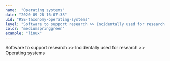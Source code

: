 ```yaml
---
name:  "Operating systems"
date: "2020-09-28 16:07:38"
uid: "RSE-taxonomy-operating-systems"
level: "Software to support research >> Incidentally used for research >> Operating systems"
color: "mediumspringgreen"
example: "linux" 
---
```


Software to support research >> Incidentally used for research >> Operating systems